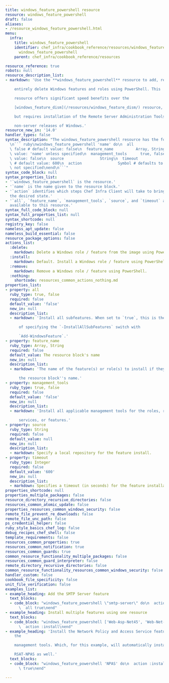 ```yaml
---
title: windows_feature_powershell resource
resource: windows_feature_powershell
draft: false
aliases:
- /resource_windows_feature_powershell.html
menu:
  infra:
    title: windows_feature_powershell
    identifier: chef_infra/cookbook_reference/resources/windows_feature_powershell
      windows_feature_powershell
    parent: chef_infra/cookbook_reference/resources

resource_reference: true
robots: null
resource_description_list:
- markdown: 'Use the **windows_feature_powershell** resource to add, remove, or

    entirely delete Windows features and roles using PowerShell. This

    resource offers significant speed benefits over the

    [windows_feature_dism](/resources/windows_feature_dism/) resource,

    but requires installation of the Remote Server Administration Tools on

    non-server releases of Windows.'
resource_new_in: '14.0'
handler_types: false
syntax_description: "The windows_feature_powershell resource has the following syntax:\n\
  \n``` ruby\nwindows_feature_powershell 'name' do\n  all                   true,\
  \ false # default value: false\n  feature_name          Array, String # default\
  \ value: 'name' unless specified\n  management_tools      true, false # default\
  \ value: false\n  source                String\n  timeout               Integer\
  \ # default value: 600\n  action                Symbol # defaults to :install if\
  \ not specified\nend\n```"
syntax_code_block: null
syntax_properties_list:
- '`windows_feature_powershell` is the resource.'
- '`name` is the name given to the resource block.'
- '`action` identifies which steps Chef Infra Client will take to bring the node into
  the desired state.'
- '`all`, `feature_name`, `management_tools`, `source`, and `timeout` are the properties
  available to this resource.'
syntax_full_code_block: null
syntax_full_properties_list: null
syntax_shortcode: null
registry_key: false
nameless_apt_update: false
nameless_build_essential: false
resource_package_options: false
actions_list:
  :delete:
    markdown: Delete a Windows role / feature from the image using PowerShell.
  :install:
    markdown: Default. Install a Windows role / feature using PowerShell.
  :remove:
    markdown: Remove a Windows role / feature using PowerShell.
  :nothing:
    shortcode: resources_common_actions_nothing.md
properties_list:
- property: all
  ruby_type: true, false
  required: false
  default_value: 'false'
  new_in: null
  description_list:
  - markdown: 'Install all subfeatures. When set to `true`, this is the equivalent

      of specifying the `-InstallAllSubFeatures` switch with

      `Add-WindowsFeature`.'
- property: feature_name
  ruby_type: Array, String
  required: false
  default_value: The resource block's name
  new_in: null
  description_list:
  - markdown: 'The name of the feature(s) or role(s) to install if they differ from

      the resource block''s name.'
- property: management_tools
  ruby_type: true, false
  required: false
  default_value: 'false'
  new_in: null
  description_list:
  - markdown: 'Install all applicable management tools for the roles, role

      services, or features.'
- property: source
  ruby_type: String
  required: false
  default_value: null
  new_in: null
  description_list:
  - markdown: Specify a local repository for the feature install.
- property: timeout
  ruby_type: Integer
  required: false
  default_value: '600'
  new_in: null
  description_list:
  - markdown: Specifies a timeout (in seconds) for the feature installation.
properties_shortcode: null
properties_multiple_packages: false
resource_directory_recursive_directories: false
resources_common_atomic_update: false
properties_resources_common_windows_security: false
remote_file_prevent_re_downloads: false
remote_file_unc_path: false
ps_credential_helper: false
ruby_style_basics_chef_log: false
debug_recipes_chef_shell: false
template_requirements: false
resources_common_properties: true
resources_common_notification: true
resources_common_guards: true
common_resource_functionality_multiple_packages: false
resources_common_guard_interpreter: false
remote_directory_recursive_directories: false
common_resource_functionality_resources_common_windows_security: false
handler_custom: false
cookbook_file_specificity: false
unit_file_verification: false
examples_list:
- example_heading: Add the SMTP Server feature
  text_blocks:
  - code_block: "windows_feature_powershell \"smtp-server\" do\n  action :install\n\
      \  all true\nend"
- example_heading: Install multiple features using one resource
  text_blocks:
  - code_block: "windows_feature_powershell ['Web-Asp-Net45', 'Web-Net-Ext45'] do\n\
      \  action :install\nend"
- example_heading: 'Install the Network Policy and Access Service feature, including
    the

    management tools. Which, for this example, will automatically install

    RSAT-NPAS as well.'
  text_blocks:
  - code_block: "windows_feature_powershell 'NPAS' do\n  action :install\n  management_tools\
      \ true\nend"

---
```

